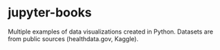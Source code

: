 # jupyter-books

Multiple examples of data visualizations created in Python. Datasets are from public sources (healthdata.gov, Kaggle).
